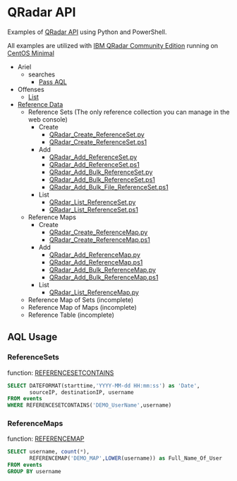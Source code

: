 # QRadar API

Examples of [QRadar API](https://www.ibm.com/support/knowledgecenter/SSKMKU/com.ibm.qradar.doc_cloud/c_rest_api_getting_started.html) using Python and PowerShell.

All examples are utilized with [IBM QRadar Community Edition](https://developer.ibm.com/qradar/ce/) running on [CentOS Minimal](https://www.centos.org/download/)
* Ariel
    * searches
        * [Pass AQL](https://github.com/stahler/QRadar/blob/master/Ariel/searches/QRadar_AQL.py)
* Offenses
    * [List](https://github.com/stahler/QRadar/blob/master/Offenses/QRadar_List_Offenses.py)
* [Reference Data](https://www.ibm.com/support/knowledgecenter/en/SS42VS_7.3.1/com.ibm.qradar.doc/c_qradar_adm_ref_data_collection_overview.html)
    * Reference Sets (The only reference collection you can manage in the web console)
        * Create
            * [QRadar_Create_ReferenceSet.py](https://github.com/stahler/QRadar/blob/master/ReferenceData/ReferenceSets/QRadar_Create_ReferenceSet.py)
            * [QRadar_Create_ReferenceSet.ps1](https://github.com/stahler/QRadar/blob/master/ReferenceData/ReferenceSets/QRadar_Create_ReferenceSet.ps1)
        * Add
            * [QRadar_Add_ReferenceSet.py](https://github.com/stahler/QRadar/blob/master/ReferenceData/ReferenceSets/QRadar_Add_ReferenceSet.py)
            * [QRadar_Add_ReferenceSet.ps1](https://github.com/stahler/QRadar/blob/master/ReferenceData/ReferenceSets/QRadar_Add_ReferenceSet.ps1)
            * [QRadar_Add_Bulk_ReferenceSet.py](https://github.com/stahler/QRadar/blob/master/ReferenceData/ReferenceSets/QRadar_Add_Bulk_ReferenceSet.py)
            * [QRadar_Add_Bulk_ReferenceSet.ps1](https://github.com/stahler/QRadar/blob/master/ReferenceData/ReferenceSets/QRadar_Add_Bulk_ReferenceSet.ps1)
            * [QRadar_Add_Bulk_File_ReferenceSet.ps1](https://github.com/stahler/QRadar/blob/master/ReferenceData/ReferenceSets/QRadar_Add_Bulk_File_ReferenceSet.ps1)
        * List
            * [QRadar_List_ReferenceSet.py](https://github.com/stahler/QRadar/blob/master/ReferenceData/ReferenceSets/QRadar_List_ReferenceSet.py)
            * [QRadar_List_ReferenceSet.ps1](https://github.com/stahler/QRadar/blob/master/ReferenceData/ReferenceSets/QRadar_List_ReferenceSet.ps1)
    * Reference Maps
        * Create
            * [QRadar_Create_ReferenceMap.py](https://github.com/stahler/QRadar/blob/master/ReferenceData/ReferenceMaps/QRadar_Create_ReferenceMap.py)
            * [QRadar_Create_ReferenceMap.ps1](https://github.com/stahler/QRadar/blob/master/ReferenceData/ReferenceMaps/QRadar_Create_ReferenceMap.ps1)
        * Add
            * [QRadar_Add_ReferenceMap.py](https://github.com/stahler/QRadar/blob/master/ReferenceData/ReferenceMaps/QRadar_Add_ReferenceMap.py)
            * [QRadar_Add_ReferenceMap.ps1](https://github.com/stahler/QRadar/blob/master/ReferenceData/ReferenceMaps/QRadar_Add_ReferenceMap.ps1)
            * [QRadar_Add_Bulk_ReferenceMap.py](https://github.com/stahler/QRadar/blob/master/ReferenceData/ReferenceMaps/QRadar_Add_Bulk_ReferenceMap.py)
            * [QRadar_Add_Bulk_ReferenceMap.ps1](https://github.com/stahler/QRadar/blob/master/ReferenceData/ReferenceMaps/QRadar_Add_Bulk_ReferenceMap.ps1)
        * List
            * [QRadar_List_ReferenceMap.py](https://github.com/stahler/QRadar/blob/master/ReferenceData/ReferenceMaps/QRadar_List_ReferenceMap.py)
    * Reference Map of Sets (incomplete)
    * Reference Map of Maps (incomplete)
    * Reference Table (incomplete)

## AQL Usage
### ReferenceSets
function: [REFERENCESETCONTAINS](https://www.ibm.com/support/knowledgecenter/en/SS42VS_7.3.1/com.ibm.qradar.doc/r_aql_data_functions.html#r_aql_supported_functions__REFERENCESETCONTAINS)
```sql
SELECT DATEFORMAT(starttime,'YYYY-MM-dd HH:mm:ss') as 'Date',
       sourceIP, destinationIP, username
FROM events
WHERE REFERENCESETCONTAINS('DEMO_UserName',username)
```
### ReferenceMaps
function: [REFERENCEMAP](https://www.ibm.com/support/knowledgecenter/en/SS42VS_7.3.1/com.ibm.qradar.doc/r_aql_data_functions.html#r_aql_supported_functions__REFERENCEMAP)
```sql
SELECT username, count(*),
       REFERENCEMAP('DEMO_MAP',LOWER(username)) as Full_Name_Of_User
FROM events
GROUP BY username
```
